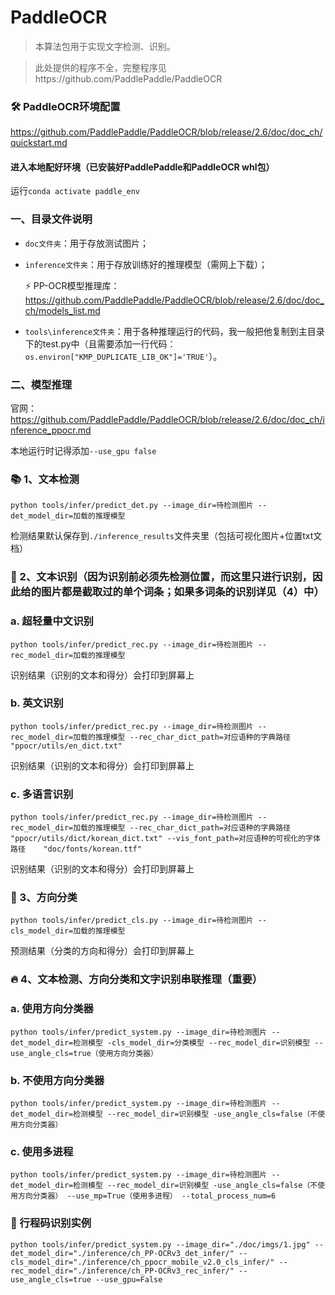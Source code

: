 # PaddleOCR
>本算法包用于实现文字检测、识别。

>此处提供的程序不全，完整程序见https://github.com/PaddlePaddle/PaddleOCR

### 🛠️ PaddleOCR环境配置
https://github.com/PaddlePaddle/PaddleOCR/blob/release/2.6/doc/doc_ch/quickstart.md

#### 进入本地配好环境（已安装好PaddlePaddle和PaddleOCR whl包）
运行```conda activate paddle_env```

### 一、目录文件说明
- ```doc文件夹```：用于存放测试图片；
- ```inference文件夹```：用于存放训练好的推理模型（需网上下载）；

   ⚡ PP-OCR模型推理库：
   https://github.com/PaddlePaddle/PaddleOCR/blob/release/2.6/doc/doc_ch/models_list.md
- ```tools\inference文件夹```：用于各种推理运行的代码，我一般把他复制到主目录下的test.py中（且需要添加一行代码：    ```os.environ["KMP_DUPLICATE_LIB_OK"]='TRUE'```）。


### 二、模型推理
官网：https://github.com/PaddlePaddle/PaddleOCR/blob/release/2.6/doc/doc_ch/inference_ppocr.md

本地运行时记得添加```--use_gpu false```

### 📚 1、文本检测
```python tools/infer/predict_det.py --image_dir=待检测图片 --det_model_dir=加载的推理模型```

检测结果默认保存到```./inference_results```文件夹里（包括可视化图片+位置txt文档）

### 👫 2、文本识别（因为识别前必须先检测位置，而这里只进行识别，因此给的图片都是截取过的单个词条；如果多词条的识别详见（4）中）
### a.  超轻量中文识别
```python tools/infer/predict_rec.py --image_dir=待检测图片 --rec_model_dir=加载的推理模型```

识别结果（识别的文本和得分）会打印到屏幕上

### b.  英文识别
```python tools/infer/predict_rec.py --image_dir=待检测图片 --rec_model_dir=加载的推理模型 --rec_char_dict_path=对应语种的字典路径  "ppocr/utils/en_dict.txt"```

识别结果（识别的文本和得分）会打印到屏幕上

### c.  多语言识别
```python tools/infer/predict_rec.py --image_dir=待检测图片 --rec_model_dir=加载的推理模型 --rec_char_dict_path=对应语种的字典路径  "ppocr/utils/dict/korean_dict.txt" --vis_font_path=对应语种的可视化的字体路径    "doc/fonts/korean.ttf"```

识别结果（识别的文本和得分）会打印到屏幕上 

### 📖 3、方向分类
```python tools/infer/predict_cls.py --image_dir=待检测图片 --cls_model_dir=加载的推理模型```

预测结果（分类的方向和得分）会打印到屏幕上

### 🔥 4、文本检测、方向分类和文字识别串联推理（重要）
### a.  使用方向分类器
```python tools/infer/predict_system.py --image_dir=待检测图片 --det_model_dir=检测模型 -cls_model_dir=分类模型 --rec_model_dir=识别模型 --use_angle_cls=true（使用方向分类器）```

### b.  不使用方向分类器
```python tools/infer/predict_system.py --image_dir=待检测图片 --det_model_dir=检测模型 --rec_model_dir=识别模型 -use_angle_cls=false（不使用方向分类器）```

### c.  使用多进程
```python tools/infer/predict_system.py --image_dir=待检测图片 --det_model_dir=检测模型 --rec_model_dir=识别模型 -use_angle_cls=false（不使用方向分类器） --use_mp=True（使用多进程） --total_process_num=6```

### 👀 行程码识别实例
```python tools/infer/predict_system.py --image_dir="./doc/imgs/1.jpg" --det_model_dir="./inference/ch_PP-OCRv3_det_infer/" --cls_model_dir="./inference/ch_ppocr_mobile_v2.0_cls_infer/" --rec_model_dir="./inference/ch_PP-OCRv3_rec_infer/" --use_angle_cls=true --use_gpu=False```






